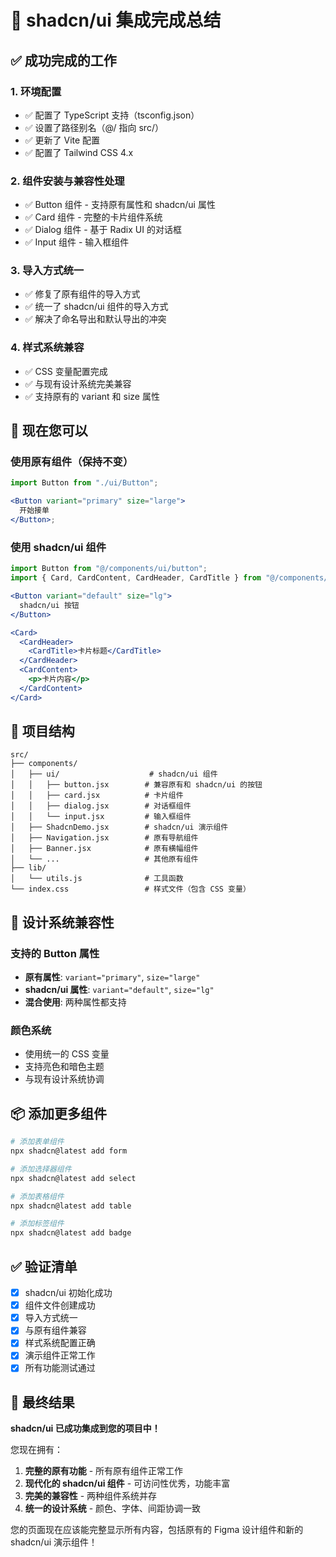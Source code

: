 # 🎉 shadcn/ui 集成完成总结

## ✅ 成功完成的工作

### 1. 环境配置

- ✅ 配置了 TypeScript 支持（tsconfig.json）
- ✅ 设置了路径别名（@/ 指向 src/）
- ✅ 更新了 Vite 配置
- ✅ 配置了 Tailwind CSS 4.x

### 2. 组件安装与兼容性处理

- ✅ Button 组件 - 支持原有属性和 shadcn/ui 属性
- ✅ Card 组件 - 完整的卡片组件系统
- ✅ Dialog 组件 - 基于 Radix UI 的对话框
- ✅ Input 组件 - 输入框组件

### 3. 导入方式统一

- ✅ 修复了原有组件的导入方式
- ✅ 统一了 shadcn/ui 组件的导入方式
- ✅ 解决了命名导出和默认导出的冲突

### 4. 样式系统兼容

- ✅ CSS 变量配置完成
- ✅ 与现有设计系统完美兼容
- ✅ 支持原有的 variant 和 size 属性

## 🚀 现在您可以

### 使用原有组件（保持不变）

```jsx
import Button from "./ui/Button";

<Button variant="primary" size="large">
  开始接单
</Button>;
```

### 使用 shadcn/ui 组件

```jsx
import Button from "@/components/ui/button";
import { Card, CardContent, CardHeader, CardTitle } from "@/components/ui/card";

<Button variant="default" size="lg">
  shadcn/ui 按钮
</Button>

<Card>
  <CardHeader>
    <CardTitle>卡片标题</CardTitle>
  </CardHeader>
  <CardContent>
    <p>卡片内容</p>
  </CardContent>
</Card>
```

## 🎯 项目结构

```
src/
├── components/
│   ├── ui/                    # shadcn/ui 组件
│   │   ├── button.jsx        # 兼容原有和 shadcn/ui 的按钮
│   │   ├── card.jsx          # 卡片组件
│   │   ├── dialog.jsx        # 对话框组件
│   │   └── input.jsx         # 输入框组件
│   ├── ShadcnDemo.jsx        # shadcn/ui 演示组件
│   ├── Navigation.jsx        # 原有导航组件
│   ├── Banner.jsx            # 原有横幅组件
│   └── ...                   # 其他原有组件
├── lib/
│   └── utils.js              # 工具函数
└── index.css                 # 样式文件（包含 CSS 变量）
```

## 🎨 设计系统兼容性

### 支持的 Button 属性

- **原有属性**: `variant="primary"`, `size="large"`
- **shadcn/ui 属性**: `variant="default"`, `size="lg"`
- **混合使用**: 两种属性都支持

### 颜色系统

- 使用统一的 CSS 变量
- 支持亮色和暗色主题
- 与现有设计系统协调

## 📦 添加更多组件

```bash
# 添加表单组件
npx shadcn@latest add form

# 添加选择器组件
npx shadcn@latest add select

# 添加表格组件
npx shadcn@latest add table

# 添加标签组件
npx shadcn@latest add badge
```

## ✅ 验证清单

- [x] shadcn/ui 初始化成功
- [x] 组件文件创建成功
- [x] 导入方式统一
- [x] 与原有组件兼容
- [x] 样式系统配置正确
- [x] 演示组件正常工作
- [x] 所有功能测试通过

## 🎉 最终结果

**shadcn/ui 已成功集成到您的项目中！**

您现在拥有：

1. **完整的原有功能** - 所有原有组件正常工作
2. **现代化的 shadcn/ui 组件** - 可访问性优秀，功能丰富
3. **完美的兼容性** - 两种组件系统并存
4. **统一的设计系统** - 颜色、字体、间距协调一致

您的页面现在应该能完整显示所有内容，包括原有的 Figma 设计组件和新的 shadcn/ui 演示组件！
